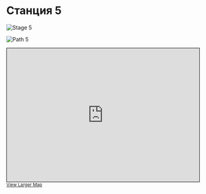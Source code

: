 <script>if (!document.cookie.split('; ').find(row => row.startsWith('questStarted'))) { window.location.href = "/404" }</script>

# Станция 5

![Stage 5](img/05.jpg)

![Path 5](path/05.jpg)

<iframe width="100%" height="350" frameborder="0" scrolling="no" marginheight="0" marginwidth="0" src="https://www.openstreetmap.org/export/embed.html?bbox=24.881919622421268%2C59.46307992522835%2C24.8905885219574%2C59.46690103655903&amp;layer=mapnik&amp;marker=59.46499053489592%2C24.88625407218933" style="border: 1px solid black"></iframe><br/><small><a href="https://www.openstreetmap.org/?mlat=59.46499&amp;mlon=24.88625#map=17/59.46499/24.88625&amp;layers=N">View Larger Map</a></small>
